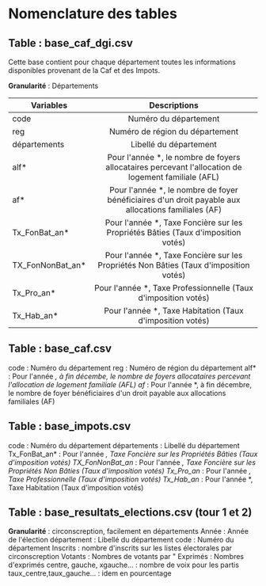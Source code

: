 # Nomenclature des tables 


## Table : base_caf_dgi.csv

Cette base contient pour chaque département toutes les informations disponibles provenant de la Caf et des Impots.

**Granularité** : Départements


| Variables       | Descriptions |
| ------------- |:-------------:| 
| code      | Numéro du département | 
| reg      | Numéro de région du département |   
| départements | Libellé du département     |
| alf*      | Pour l'année *, le nombre de foyers allocataires percevant l'allocation de logement familiale (AFL) | 
| af*    | Pour l'année *, le nombre de foyer bénéficiaires d'un droit payable aux allocations familiales (AF)    |   
| Tx_FonBat_an* | Pour l'année *, Taxe Foncière sur les Propriétés  Bâties (Taux d'imposition votés)     |
| TX_FonNonBat_an*     | Pour l'année *, Taxe Foncière sur les Propriétés  Non  Bâties (Taux d'imposition votés) | 
| Tx_Pro_an*  | Pour l'année *, Taxe Professionnelle (Taux d'imposition votés)      |   
| Tx_Hab_an* | Pour l'année *, Taxe Habitation (Taux d'imposition votés)      |


## Table : base_caf.csv

code : Numéro du département
reg : Numéro de région du département
alf* : Pour l'année *, à fin décembe, le nombre de foyers allocataires percevant l'allocation de logement familiale (AFL)
af* : Pour l'année *, à fin décembre, le nombre de foyer bénéficiaires d'un droit payable aux allocations familiales (AF)

## Table : base_impots.csv

code : Numéro du département
départements : Libellé du département
Tx_FonBat_an* : Pour l'année *, Taxe Foncière sur les Propriétés  Bâties (Taux d'imposition votés)
TX_FonNonBat_an* : Pour l'année *, Taxe Foncière sur les Propriétés  Non  Bâties (Taux d'imposition votés)
Tx_Pro_an* : Pour l'année *, Taxe Professionnelle (Taux d'imposition votés)
Tx_Hab_an* : Pour l'année *, Taxe Habitation (Taux d'imposition votés)

## Table : base_resultats_elections.csv (tour 1 et 2)
**Granularité** : circonscreption, facilement en départements
Année : Année de l'élection
département : Libellé du département
code : Numéro du département
Inscrits : nombre d'inscrits sur les listes électorales par circonscreption
Votants : Nombres de votants par "
Exprimés : Nombres d'exprimés
centre, gauche, xgauche... : nombre de voix pour les partis
taux_centre,taux_gauche... : idem en pourcentage 